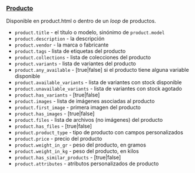 ### [Producto](#producto)

Disponible en product.html o dentro de un *loop* de productos.

<ul>
  <li><code>product.title</code> - el título o modelo, sinónimo de <code>product.model</code></li>
  <li><code>product.description</code> - la descripción</li>
  <li><code>product.vendor</code> - la marca o fabricante</li>
  <li><code>product.tags</code> - lista de etiquetas del producto</li>
  <li><code>product.collections</code> - lista de colecciones del producto</li>
  <li><code>product.variants</code> - lista de variantes del producto</li>
  <li><code>product.any_available</code> - [true|false] si el producto tiene alguna variable disponible</li>
  <li><code>product.available_variants</code> - lista de variantes con stock disponible</li>
  <li><code>product.unavailable_variants</code> - lista de variantes con stock agotado</li>
  <li><code>product.has_variants</code> - [true|false]</li>
  <li><code>product.images</code> - lista de imágenes asociadas al producto</li>
  <li><code>product.first_image</code> - primera imagen del producto</li>
  <li><code>product.has_images</code> - [true|false]</li>
  <li><code>product.files</code> - lista de archivos (no imágenes) del producto</li>
  <li><code>product.has_files</code> - [true|false]</li>
  <li><code>product.product_type</code> - tipo de producto con campos personalizados</li>
  <li><code>product.price</code> - precio del producto</li>
  <li><code>product.weight_in_gr</code> - peso del producto, en gramos</li>
  <li><code>product.weight_in_kg</code> - peso del producto, en kilos</li>
  <li><code>product.has_similar_products</code> - [true|false]</li>
  <li><code>product.attributes</code> - atributos personalizados de producto</li>
</ul>
